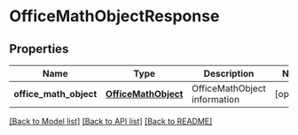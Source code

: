 # OfficeMathObjectResponse

## Properties
Name | Type | Description | Notes
------------ | ------------- | ------------- | -------------
**office_math_object** | [**OfficeMathObject**](OfficeMathObject.md) | OfficeMathObject information | [optional] 

[[Back to Model list]](../README.md#documentation-for-models) [[Back to API list]](../README.md#documentation-for-api-endpoints) [[Back to README]](../README.md)


